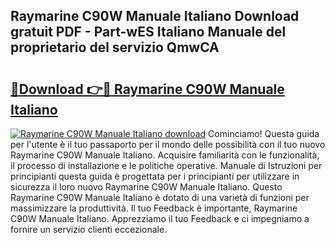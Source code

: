 ## Raymarine C90W Manuale Italiano Download gratuit PDF - Part-wES Italiano Manuale del proprietario del servizio QmwCA

# <h2><a href="http://dfbnx78.blite.top/?on=Raymarine+C90W+Manuale+Italiano">🔗Download 👉🔴 Raymarine C90W Manuale Italiano</a></h2>

[![Raymarine C90W Manuale Italiano download](https://i.imgur.com/lujVjoI.png)](http://dfbnx78.blite.top/?on=Raymarine+C90W+Manuale+Italiano)
Cominciamo! Questa guida per l'utente è il tuo passaporto per il mondo delle possibilità con il tuo nuovo Raymarine C90W Manuale Italiano. Acquisire familiarità con le funzionalità, il processo di installazione e le politiche operative. Manuale di Istruzioni per principianti questa guida è progettata per i principianti per utilizzare in sicurezza il loro nuovo Raymarine C90W Manuale Italiano. Questo Raymarine C90W Manuale Italiano è dotato di una varietà di funzioni per massimizzare la produttività. Il tuo Feedback è importante, Raymarine C90W Manuale Italiano. Apprezziamo il tuo Feedback e ci impegniamo a fornire un servizio clienti eccezionale.

